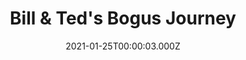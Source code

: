 ---
title: "Bill & Ted's Bogus Journey"
year: 1991
date: 2021-01-25T00:00:03.000Z
permalink: /almanac/movies/2021-01-25-bill--teds-bogus-journey/index.html
link: https://letterboxd.com/rknightuk/film/bill-teds-bogus-journey/1/
rating: 2
tmdbid: 1649
---